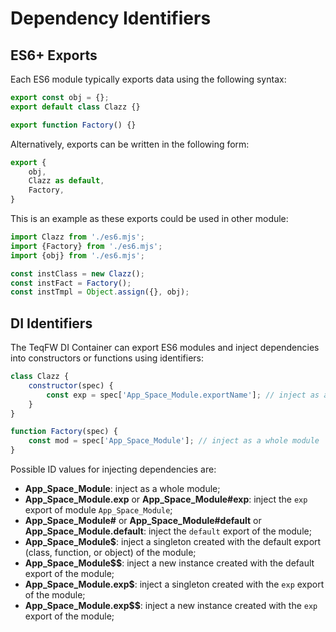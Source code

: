 # Dependency Identifiers

## ES6+ Exports

Each ES6 module typically exports data using the following syntax:

```javascript
export const obj = {};
export default class Clazz {}

export function Factory() {}
```

Alternatively, exports can be written in the following form:

```javascript
export {
    obj,
    Clazz as default,
    Factory,
}
```

This is an example as these exports could be used in other module:

```javascript
import Clazz from './es6.mjs';
import {Factory} from './es6.mjs';
import {obj} from './es6.mjs';

const instClass = new Clazz();
const instFact = Factory();
const instTmpl = Object.assign({}, obj);
```

## DI Identifiers

The TeqFW DI Container can export ES6 modules and inject dependencies into constructors or functions using identifiers:

```javascript
class Clazz {
    constructor(spec) {
        const exp = spec['App_Space_Module.exportName']; // inject as a single export
    }
}

function Factory(spec) {
    const mod = spec['App_Space_Module']; // inject as a whole module
}
```

Possible ID values for injecting dependencies are:

* **App_Space_Module**: inject as a whole module;
* **App_Space_Module.exp** or **App_Space_Module#exp**: inject the `exp` export of module `App_Space_Module`;
* **App_Space_Module#** or **App_Space_Module#default** or **App_Space_Module.default**: inject the `default` export of
  the module;
* **App_Space_Module$**: inject a singleton created with the default export (class, function, or object) of the module;
* **App_Space_Module$$**: inject a new instance created with the default export of the module;
* **App_Space_Module.exp$**: inject a singleton created with the `exp` export of the module;
* **App_Space_Module.exp$$**: inject a new instance created with the `exp` export of the module;
